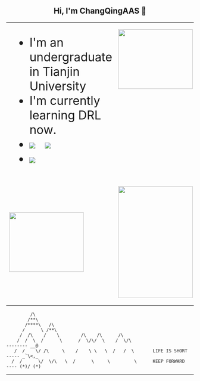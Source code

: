 <h2 align="center"> Hi, I'm ChangQingAAS 👋 </h2>


<table>
    <tr>
        <td valign="center" width="50%">
            <ul style="font-size:32px">
                <li>I'm an undergraduate in Tianjin University</li>
                <li>I'm currently learning DRL now.</li>
                <li><img src="https://visitor-badge.glitch.me/badge?page_id=ChangQingAAS.readme">&nbsp;&nbsp;&nbsp;<img
                        src="https://img.shields.io/badge/target-MARL-blue">
                <li>
                    <img src="https://img.shields.io/badge/JS-primer-9cf">
            </ul>
        </td>
        <td valign="top" width="50%">
            <p>
                <img src="https://github-readme-stats.vercel.app/api/top-langs/?username=ChangQingAAS&langs_count=10&exclude_repo=ChangQingAAS.github.iq,Dive-into-DL-PyTorch&layout=compact&theme=nightowl&cache_seconds=1800" height='160' width='200'>
            </p>
        </td>
    </tr>
    <tr>
        <td width="50%">
            <p>
                <img src="https://github-readme-stats.vercel.app/api?username=ChangQingAAS&theme=nightowl&hide_border=true&show_icons=true&disable_animations=true&count_private=true&cache_seconds=1800"
                    height='160' width='200'>
            </p>
        </td>
        <td width="50%">
            <p>
                <img src="https://github-readme-stats.vercel.app/api/wakatime?username=ChangQingAAS&theme=nightowl&layout=compact"
                    height="300" width='200' >
            </p>
        </td>
    </tr>
</table>

             /\
            /**\
           /****\   /\
          /      \ /**\
         /  /\    /    \        /\    /\      /\
        /  /  \  /      \      /  \/\/  \    /  \/\                           -------- __@
       /  /    \/ /\     \    /    \ \   \  /   /  \       LIFE IS SHORT      ----- _`\<,_
      /  /      \/  \/\   \  /      \     \         \      KEEP FORWARD         ---- (*)/ (*)
------------------------------------------------------------------------------------------------
